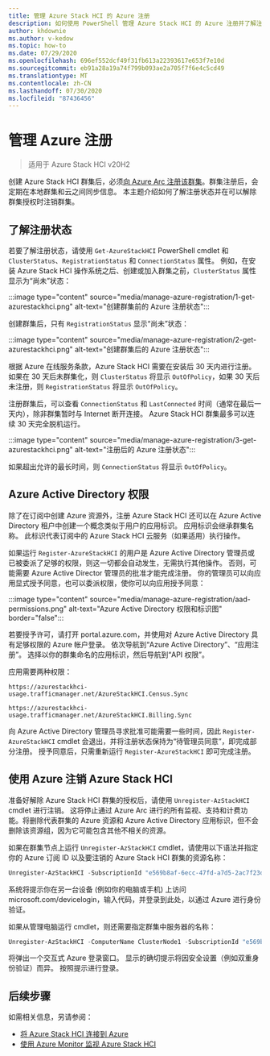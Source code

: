 ```yaml
---
title: 管理 Azure Stack HCI 的 Azure 注册
description: 如何使用 PowerShell 管理 Azure Stack HCI 的 Azure 注册并了解注册状态。
author: khdownie
ms.author: v-kedow
ms.topic: how-to
ms.date: 07/29/2020
ms.openlocfilehash: 696ef552dcf49f31fb613a22393617e653f7e10d
ms.sourcegitcommit: eb91a28a19a74f799b093ae2a705f7f6e4c5cd49
ms.translationtype: MT
ms.contentlocale: zh-CN
ms.lasthandoff: 07/30/2020
ms.locfileid: "87436456"
---
```

# <a name="manage-azure-registration"></a>管理 Azure 注册

> 适用于 Azure Stack HCI v20H2

创建 Azure Stack HCI 群集后，必须[向 Azure Arc 注册该群集](../deploy/register-with-azure.md)。群集注册后，会定期在本地群集和云之间同步信息。 本主题介绍如何了解注册状态并在可以解除群集授权时注销群集。

## <a name="understanding-registration-status"></a>了解注册状态

若要了解注册状态，请使用 `Get-AzureStackHCI` PowerShell cmdlet 和 `ClusterStatus`、`RegistrationStatus` 和 `ConnectionStatus` 属性。 例如，在安装 Azure Stack HCI 操作系统之后、创建或加入群集之前，`ClusterStatus` 属性显示为“尚未”状态：

:::image type="content" source="media/manage-azure-registration/1-get-azurestackhci.png" alt-text="创建群集前的 Azure 注册状态":::

创建群集后，只有 `RegistrationStatus` 显示“尚未”状态：

:::image type="content" source="media/manage-azure-registration/2-get-azurestackhci.png" alt-text="创建群集后的 Azure 注册状态":::

根据 Azure 在线服务条款，Azure Stack HCI 需要在安装后 30 天内进行注册。 如果在 30 天后未群集化，则 `ClusterStatus` 将显示 `OutOfPolicy`，如果 30 天后未注册，则 `RegistrationStatus` 将显示 `OutOfPolicy`。

注册群集后，可以查看 `ConnectionStatus` 和 `LastConnected` 时间（通常在最后一天内），除非群集暂时与 Internet 断开连接。 Azure Stack HCI 群集最多可以连续 30 天完全脱机运行。

:::image type="content" source="media/manage-azure-registration/3-get-azurestackhci.png" alt-text="注册后的 Azure 注册状态":::

如果超出允许的最长时间，则 `ConnectionStatus` 将显示 `OutOfPolicy`。

## <a name="azure-active-directory-permissions"></a>Azure Active Directory 权限

除了在订阅中创建 Azure 资源外，注册 Azure Stack HCI 还可以在 Azure Active Directory 租户中创建一个概念类似于用户的应用标识。 应用标识会继承群集名称。 此标识代表订阅中的 Azure Stack HCI 云服务（如果适用）执行操作。

如果运行 `Register-AzureStackHCI` 的用户是 Azure Active Directory 管理员或已被委派了足够的权限，则这一切都会自动发生，无需执行其他操作。 否则，可能需要 Azure Active Director 管理员的批准才能完成注册。 你的管理员可以向应用显式授予同意，也可以委派权限，使你可以向应用授予同意：

:::image type="content" source="media/manage-azure-registration/aad-permissions.png" alt-text="Azure Active Directory 权限和标识图" border="false":::

若要授予许可，请打开 portal.azure.com，并使用对 Azure Active Directory 具有足够权限的 Azure 帐户登录。 依次导航到“Azure Active Directory”、“应用注册”。  选择以你的群集命名的应用标识，然后导航到“API 权限”。

应用需要两种权限：

```http
https://azurestackhci-usage.trafficmanager.net/AzureStackHCI.Census.Sync

https://azurestackhci-usage.trafficmanager.net/AzureStackHCI.Billing.Sync
```

向 Azure Active Directory 管理员寻求批准可能需要一些时间，因此 `Register-AzureStackHCI` cmdlet 会退出，并将注册状态保持为“待管理员同意”，即完成部分注册。 授予同意后，只需重新运行 `Register-AzureStackHCI` 即可完成注册。

## <a name="unregister-azure-stack-hci-with-azure"></a>使用 Azure 注销 Azure Stack HCI

准备好解除 Azure Stack HCI 群集的授权后，请使用 `Unregister-AzStackHCI` cmdlet 进行注销。 这将停止通过 Azure Arc 进行的所有监视、支持和计费功能。将删除代表群集的 Azure 资源和 Azure Active Directory 应用标识，但不会删除该资源组，因为它可能包含其他不相关的资源。

如果在群集节点上运行 `Unregister-AzStackHCI` cmdlet，请使用以下语法并指定你的 Azure 订阅 ID 以及要注销的 Azure Stack HCI 群集的资源名称：

```PowerShell
Unregister-AzStackHCI -SubscriptionId "e569b8af-6ecc-47fd-a7d5-2ac7f23d8bfe" -ResourceName HCI001
```

系统将提示你在另一台设备 (例如你的电脑或手机) 上访问 microsoft.com/devicelogin，输入代码，并登录到此处，以通过 Azure 进行身份验证。

如果从管理电脑运行 cmdlet，则还需要指定群集中服务器的名称：

```PowerShell
Unregister-AzStackHCI -ComputerName ClusterNode1 -SubscriptionId "e569b8af-6ecc-47fd-a7d5-2ac7f23d8bfe" -ResourceName HCI001
```

将弹出一个交互式 Azure 登录窗口。 显示的确切提示将因安全设置（例如双重身份验证）而异。 按照提示进行登录。

## <a name="next-steps"></a>后续步骤

如需相关信息，另请参阅：

- [将 Azure Stack HCI 连接到 Azure](../deploy/register-with-azure.md)
- [使用 Azure Monitor 监视 Azure Stack HCI](azure-monitor.md)
